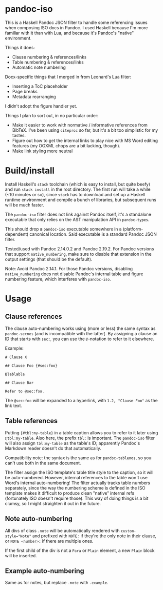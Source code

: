 # pandoc-iso

This is a Haskell Pandoc JSON filter to handle some referencing issues when composing ISO docs in Pandoc. I used Haskell because I'm more familiar with it than with Lua, and because it's Pandoc's "native" environment.

Things it does:

 - Clause numbering & references/links
 - Table numbering & references/links
 - Automatic note numbering

Docx-specific things that I merged in from Leonard's Lua filter:

 - Inserting a ToC placeholder
 - Page breaks
 - Metadata rearranging

I didn't adopt the figure handler yet.

Things I plan to sort out, in no particular order:

 - Make it easier to work with normative / informative references from BibTeX. I've been using `citeproc` so far, but it's a bit too simplistic for my tastes.
 - Figure out how to get the internal links to play nice with MS Word editing features (my OOXML chops are a bit lacking, though).
 - Make link styling more neutral


# Build/install

Install Haskell's `stack` toolchain (which is easy to install, but quite beefy) and run `stack install` in the root directory. The first run will take a while (~10 minutes or so), since `stack` has to download and set up a Haskell runtime environment and compile a bunch of libraries, but subsequent runs will be much faster.

The `pandoc-iso` filter does not link against Pandoc itself, it's a standalone executable that only relies on the AST manipulation API in `pandoc-types`.

This should drop a `pandoc-iso` executable somewhere in a (platform-dependent) canonical location. Said executable is a standard Pandoc JSON filter.

Tested/used with Pandoc 2.14.0.2 and Pandoc 2.19.2. For Pandoc versions that support `native_numbering`, make sure to disable that extension in the output settings (that should be the default).

Note: Avoid Pandoc 2.14.1. For those Pandoc versions, disabling `native_numbering` does not disable Pandoc's internal table and figure numbering feature, which interferes with `pandoc-iso`.

# Usage

## Clause references

The clause auto-numbering works using (more or less) the same syntax as `pandoc-secnos` (and is incompatible with the latter). By assigning a clause an ID that starts with `sec:`, you can use the `@`-notation to refer to it elsewhere.

Example:

```
# Clause X

## Clause Foo {#sec:foo}

Blablabla

## Clause Bar

Refer to @sec:foo.
```

The `@sec:foo` will be expanded to a hyperlink, with `1.2, "Clause Foo"` as the link text.

## Table references

Putting `{#tbl:my-table}` in a table caption allows you to refer to it later using `@tbl:my-table`. Also here, the prefix `tbl:` is important. The `pandoc-iso` filter will also assign `tbl:my-table` as the table's ID; apparently Pandoc's Markdown reader doesn't do that automatically.

Compatibility note: the syntax is the same as for `pandoc-tablenos`, so you can't use both in the same document.

The filter assign the ISO template's table title style to the caption, so it will be auto-numbered. However, internal references to the table won't use Word's internal auto-numbering! The filter actually tracks table numbers separately, since the way the numbering scheme is defined in the ISO template makes it difficult to produce clean "native" internal refs (fortunately ISO doesn't require those). This way of doing things is a bit clumsy, so I might straighten it out in the future.

## Note auto-numbering

All divs of class `.note` will be automatically rendered with `custom-style="Note"` and prefixed with `NOTE:` if they're the only note in their clause, or `NOTE <number>:` if there are multiple ones.

If the first child of the div is not a `Para` or `Plain` element, a new `Plain` block will be inserted.

## Example auto-numbering

Same as for notes, but replace `.note` with `.example`.
